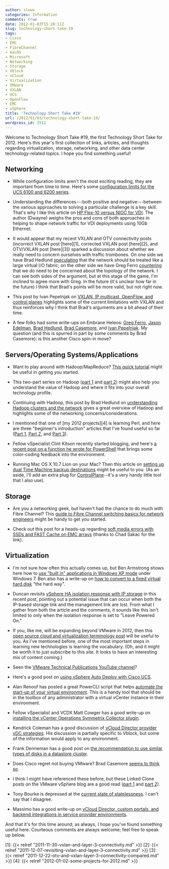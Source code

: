 ```yaml
---
author: slowe
categories: Information
comments: true
date: 2012-01-03T15:20:11Z
slug: technology-short-take-19
tags:
- Cisco
- EMC
- FibreChannel
- macOS
- Microsoft
- Networking
- Storage
- Vblock
- vCloud
- Virtualization
- VMware
- VXLAN
- UCS
- OpenFlow
- EMC
- vSphere
title: 'Technology Short Take #19'
url: /2012/01/03/technology-short-take-19/
wordpress_id: 2512
---
```


Welcome to Technology Short Take #19, the first Technology Short Take for 2012. Here's this year's first collection of links, articles, and thoughts regarding virtualization, storage, networking, and other data center technology-related topics. I hope you find something useful!

## Networking

* While configuration limits aren't the most exciting reading, they are important from time to time. Here's some [configuration limits for the UCS 6100 and 6200 series](http://www.cisco.com/en/US/docs/unified_computing/ucs/sw/configuration_limits/2.0/b_UCS_Configuration_Limits_2_0.html).

* Understanding the differences---both positive and negative---between the various approaches to solving a particular challenge is a key skill. That's why I like this article on [HP Flex-10 versus NIOC for VDI](http://bladesmadesimple.com/2011/12/hp-flex-10-vs-vmware-vsphere-network-io-control-for-vdi-2/). The author (Dwayne) weighs the pros and cons of both approaches in helping to shape network traffic for VDI deployments using 10Gb Ethernet.

* It would appear that my recent VXLAN and OTV connectivity posts (incorrect VXLAN post [here][1], corrected VXLAN post [here][2], and OTV/VXLAN post [here][3]) sparked a discussion about whether we really need to concern ourselves with traffic trombones. On one side we have Brad Hedlund [speculating](http://bradhedlund.com/2011/12/22/on-optimizing-traffic-for-network-virtualization/) that the network should be treated like a large virtual I/O fabric; on the other side we have Greg Ferro [countering](http://etherealmind.com/responding-on-optimizing-traffic-for-network-virtualization/) that we _do_ need to be concerned about the topology of the network. I can see both sides of the argument, but at this stage of the game, I'm inclined to agree more with Greg. In the future (it's unclear how far in the future) I think that Brad's points will be more valid, but not right now.

* This post by Ivan Pepelnjak on [VXLAN, IP multicast, OpenFlow, and control planes](http://blog.ioshints.info/2011/12/vxlan-ip-multicast-openflow-and-control.html) highlights some of the current limitations with VXLAN and thus reinforces why I think that Brad's arguments are a bit ahead of their time.

* A few folks had some write-ups on Embrane Heleos: [Greg Ferro](http://etherealmind.com/scaling-virtual-appliances-embrane/), [Jason Edelman](http://www.jedelman.com/1/post/2011/12/embrane-heleos-great-pricing-model.html), [Brad Hedlund](http://bradhedlund.com/2011/12/12/first-take-on-embrane-heleos/), [Brad Casemore](http://nerdtwilight.wordpress.com/2011/12/12/embrane-emerges-from-stealth-brings-heleos-to-light/), and [Ivan Pepelnjak](http://www.ipspace.net/Embrane_heleos:_scale-out_distributed_virtual_appliance). My question (and this is spurred in part by some comments by Brad Casemore): is this another Cisco spin-in move?

## Servers/Operating Systems/Applications

* Want to play around with Hadoop/MapReduce? [This quick tutorial](http://www.commoncrawl.org/mapreduce-for-the-masses/) might be useful in getting you started.

* This two-part series on Hadoop ([part 1](http://blogs.cisco.com/datacenter/why-hadoop-part-1/) and [part 2](http://blogs.cisco.com/datacenter/why-hadoop-part-2/)) might also help you understand the value of Hadoop and where it fits into your overall technology profile.

* Continuing with Hadoop, this post by Brad Hedlund on [understanding Hadoop clusters and the network](http://bradhedlund.com/2011/09/10/understanding-hadoop-clusters-and-the-network/) gives a great overview of Hadoop and highlights some of the networking concerns/considerations.

* I mentioned that one of [my 2012 projects][4] is learning Perl, and here are three "beginner's introduction" articles that I've found useful so far ([Part 1](http://www.perl.com/pub/2008/04/23/a-beginners-introduction-to-perl-510.html), [Part 2](http://www.perl.com/pub/2008/05/07/beginners-introduction-to-perl-510-part-2.html), and [Part 3](http://news.oreilly.com/2008/06/a-beginners-introduction-to-pe.html)).

* Fellow vSpecialist Clint Kitson recently started blogging, and here's [a recent post on a function he wrote for PowerShell](http://velemental.com/2012/01/03/rubbing-a-bit-of-linux-init-into-powershell/) that brings some color-coding feedback into the environment.

* Running Mac OS X 10.7 Lion on your Mac? Then this article on [setting up dual Time Machine backup destinations](http://geekyschmidt.com/2011/12/29/dual-time-machine-wielding-backups) might be useful to you. (As an aside, I'll add an extra plug for [ControlPlane](http://controlplane.dustinrue.com/)--it's a very handy little tool that I also use).

## Storage

* Are you a networking geek, but haven't had the chance to do much with Fibre Channel? This [guide to Fibre Channel switching basics for network engineers](http://routerjockey.com/2011/12/23/mds-fiber-channel-switching-basics-for-network-engineers/) might be handy to get you started.

* Check out this post for a heads-up regarding [soft media errors with SSDs and FAST Cache on EMC arrays](http://emcsan.wordpress.com/2011/12/15/problem-with-soft-media-errors-on-ssd-drives-and-fastcache/) (thanks to Chad Sakac for the link).

## Virtualization

* I'm not sure how often this actually comes up, but Ben Armstrong shows here how to [use "built in" applications in Windows XP mode](http://blogs.msdn.com/b/virtual_pc_guy/archive/2011/12/22/using-built-in-applications-with-windows-xp-mode.aspx) under Windows 7. Ben also has a write-up on [how to convert to a fixed virtual hard disk](http://blogs.msdn.com/b/virtual_pc_guy/archive/2011/12/29/converting-to-a-fixed-virtual-hard-disk-the-hard-way.aspx) "the hard way".

* Duncan revisits [vSphere HA isolation response with IP storage](http://www.yellow-bricks.com/2011/12/15/vsphere-ha-isolation-response-when-using-ip-storage/) in this recent post, pointing out a potential issue that can occur when both the IP-based storage link and the management link are lost. From what I gather from both the article and the comments, it sounds like this isn't limited to only when the isolation response is set to "Leave Powered On."

* If you, like me, will be expanding beyond VMware in 2012, then this [open source cloud and virtualization terminology post](http://www.siliconloons.com/?p=71) will be useful to you. As I've mentioned before, one of the most important steps in learning new technologies is learning the vocabulary. (Oh, and it might be worth it to just subscribe to this site. It looks to have an interesting mix of content coming.)

* Seen the [VMware Technical Publications YouTube channel](http://www.youtube.com/user/VMwareTechPubs)?

* Here's a good post on [using vSphere Auto Deploy with Cisco UCS](http://infrastructureadventures.com/2011/12/11/scaling-vmware-deployments-with-cisco-ucs-and-vmware-auto-deploy/).

* Alan Renouf has posted a great PowerCLI script that helps [automate the start-up of your virtual environment](http://www.virtu-al.net/2011/12/14/vm-start-up-script/). This is a handy tool that should be in the toolbox of any administrator with a virtual vCenter instance in their environment.

* Fellow vSpecialist and VCDX Matt Cowger has a good write-up on [installing the vCenter Operations Symmetrix Collector plugin](http://blog.cowger.us/2011/12/22/installing-the-vcops-symmetrix-collector-plugin/).

* Kendrick Coleman has a good discussion of [vCloud Director provider vDC strategies](http://www.kendrickcoleman.com/index.php?/Tech-Blog/rethinking-your-vcloud-director-provider-vdc-strategy-with-vblock.html). His discussion is partially specific to Vblock, but some of the information would apply to any environment.

* Frank Denneman has a good post on [the recommendation to use similar types of disks in a datastore cluster](http://frankdenneman.nl/2012/01/impact-of-load-balancing-on-datastore-cluster-configuration/).

* Does Cisco regret not buying VMware? Brad Casemore [seems to think so](http://nerdtwilight.wordpress.com/2011/12/13/reflecting-on-the-big-acquisition-cisco-didnt-make/).

* I think I might have referenced these before, but these Linked Clone posts on the VMware vSphere blog are a good read ([part 1](http://blogs.vmware.com/vsphere/2011/11/linked-clones-part-1-fast-provisioning-in-vcloud-director-15.html) and [part 2](http://blogs.vmware.com/vsphere/2011/11/linked-clones-part-2-desktop-provisioning-in-vmware-view-50.html)).

* Tony Bourke is depressed at the [current state of statelessness](http://datacenteroverlords.com/2012/01/03/depressingstate-of-stateleness/). I can't say that I disagree.

* Massimo has a good write-up on [vCloud Director, custom portals, and backend integrations in service provider environments](http://blogs.vmware.com/vcloud/2011/11/vcd-custom-portals-and-backend-integrations-in-a-service-provider-environment.html).

And that it's for this time around; as always, I hope you've found something useful here. Courteous comments are always welcome; feel free to speak up below.

[1]: {{< relref "2011-11-30-vxlan-and-layer-3-connectivity.md" >}}
[2]: {{< relref "2011-12-07-revisiting-vxlan-and-layer-3-connectivity.md" >}}
[3]: {{< relref "2011-12-22-otv-and-vxlan-layer-3-connectivity-compared.md" >}}
[4]: {{< relref "2012-01-02-some-projects-for-2012.md" >}}
